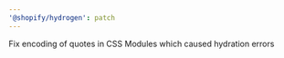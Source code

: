 ```yaml
---
'@shopify/hydrogen': patch
---
```


Fix encoding of quotes in CSS Modules which caused hydration errors
